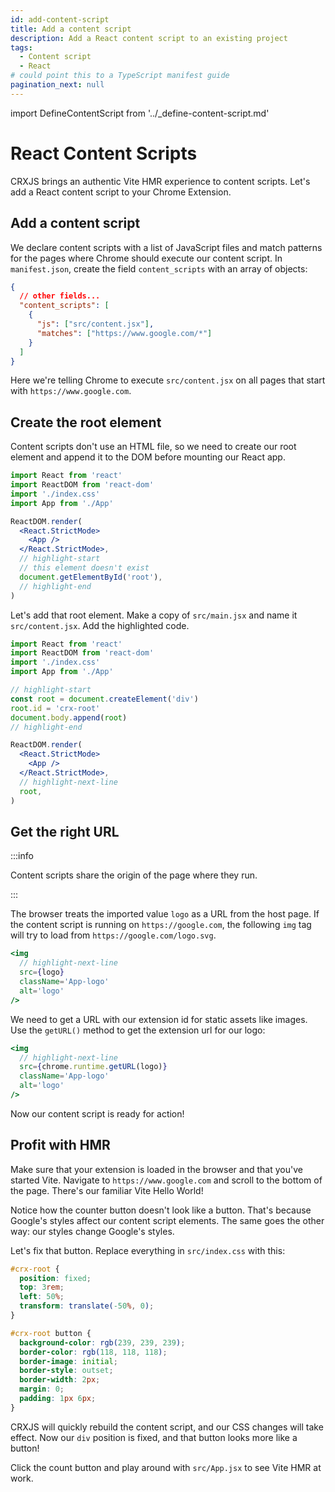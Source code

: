 ```yaml
---
id: add-content-script
title: Add a content script
description: Add a React content script to an existing project
tags:
  - Content script
  - React
# could point this to a TypeScript manifest guide
pagination_next: null
---
```


import DefineContentScript from '../\_define-content-script.md'

# React Content Scripts

CRXJS brings an authentic Vite HMR experience to content scripts. Let's add a
React content script to your Chrome Extension.

<DefineContentScript/>

## Add a content script

We declare content scripts with a list of JavaScript files and match patterns
for the pages where Chrome should execute our content script. In
`manifest.json`, create the field `content_scripts` with an array of objects:

```json title="manifest.json"
{
  // other fields...
  "content_scripts": [
    {
      "js": ["src/content.jsx"],
      "matches": ["https://www.google.com/*"]
    }
  ]
}
```

Here we're telling Chrome to execute `src/content.jsx` on all pages that start
with `https://www.google.com`.

## Create the root element

Content scripts don't use an HTML file, so we need to create our root element
and append it to the DOM before mounting our React app.

```jsx title=src/main.jsx
import React from 'react'
import ReactDOM from 'react-dom'
import './index.css'
import App from './App'

ReactDOM.render(
  <React.StrictMode>
    <App />
  </React.StrictMode>,
  // highlight-start
  // this element doesn't exist
  document.getElementById('root'),
  // highlight-end
)
```

Let's add that root element. Make a copy of `src/main.jsx` and name it
`src/content.jsx`. Add the highlighted code.

```jsx title=src/content.jsx
import React from 'react'
import ReactDOM from 'react-dom'
import './index.css'
import App from './App'

// highlight-start
const root = document.createElement('div')
root.id = 'crx-root'
document.body.append(root)
// highlight-end

ReactDOM.render(
  <React.StrictMode>
    <App />
  </React.StrictMode>,
  // highlight-next-line
  root,
)
```

## Get the right URL

:::info

<!-- Add link to Chrome Dev Docs -->

Content scripts share the origin of the page where they run.

:::

The browser treats the imported value `logo` as a URL from the host page. If the
content script is running on `https://google.com`, the following `img` tag will
try to load from `https://google.com/logo.svg`.

```jsx title=src/App.jsx
<img
  // highlight-next-line
  src={logo}
  className='App-logo'
  alt='logo'
/>
```

We need to get a URL with our extension id for static assets like images. Use
the `getURL()` method to get the extension url for our logo:

```jsx title=src/App.jsx
<img
  // highlight-next-line
  src={chrome.runtime.getURL(logo)}
  className='App-logo'
  alt='logo'
/>
```

Now our content script is ready for action!

## Profit with HMR

Make sure that your extension is loaded in the browser and that you've started
Vite. Navigate to `https://www.google.com` and scroll to the bottom of the page.
There's our familiar Vite Hello World!

Notice how the counter button doesn't look like a button. That's because
Google's styles affect our content script elements. The same goes the other way:
our styles change Google's styles.

Let's fix that button. Replace everything in `src/index.css` with this:

```css
#crx-root {
  position: fixed;
  top: 3rem;
  left: 50%;
  transform: translate(-50%, 0);
}

#crx-root button {
  background-color: rgb(239, 239, 239);
  border-color: rgb(118, 118, 118);
  border-image: initial;
  border-style: outset;
  border-width: 2px;
  margin: 0;
  padding: 1px 6px;
}
```

CRXJS will quickly rebuild the content script, and our CSS changes will take
effect. Now our `div` position is fixed, and that button looks more like a
button!

<!-- TODO: add more detailed instructions -->

Click the count button and play around with `src/App.jsx` to see Vite HMR at
work.
